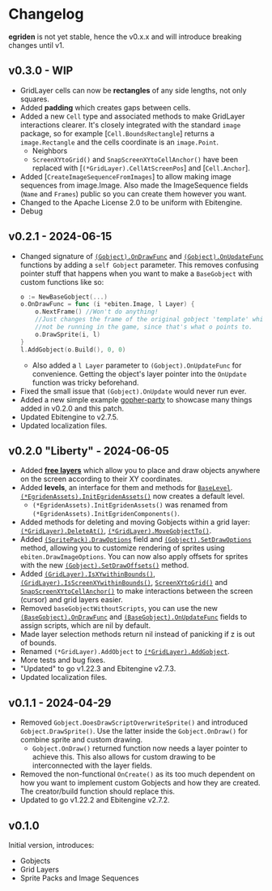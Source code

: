 # Changelog

**egriden** is not yet stable, hence the v0.x.x and will introduce breaking changes until v1.

## v0.3.0 - WIP
- GridLayer cells can now be **rectangles** of any side lengths, not only squares.
- Added **padding** which creates gaps between cells.
- Added a new `Cell` type and associated methods to make GridLayer interactions clearer. It's closely integrated with the standard `image` package, so for example [`Cell.BoundsRectangle`] returns a `image.Rectangle` and the cells coordinate is an `image.Point`.
    - Neighbors
    - `ScreenXYtoGrid()` and `SnapScreenXYtoCellAnchor()` have been replaced with [`(*GridLayer).CellAtScreenPos`] and [`Cell.Anchor`].
- Added [`CreateImageSequenceFromImages`] to allow making image sequences from image.Image. Also made the ImageSequence fields (`Name` and `Frames`) public so you can create them however you want.
- Changed to the Apache License 2.0 to be uniform with Ebitengine.
- Debug

## v0.2.1 - 2024-06-15
- Changed signature of [`(Gobject).OnDrawFunc`](https://pkg.go.dev/github.com/greenthepear/egriden#Gobject.OnDrawFunc) and [`(Gobject).OnUpdateFunc`](https://pkg.go.dev/github.com/greenthepear/egriden#Gobject.OnUpdateFunc) functions by adding a `self Gobject` parameter. This removes confusing pointer stuff that happens when you want to make a `BaseGobject` with custom functions like so:
    ```go
    o := NewBaseGobject(...)
    o.OnDrawFunc = func (i *ebiten.Image, l Layer) {
        o.NextFrame() //Won't do anything!
        //Just changes the frame of the original gobject 'template' which will
        //not be running in the game, since that's what o points to.
        o.DrawSprite(i, l)
    }
    l.AddGobject(o.Build(), 0, 0)
    ```
    - Also added a `l Layer` parameter to `(Gobject).OnUpdateFunc` for convenience. Getting the object's layer pointer into the `OnUpdate` function was tricky beforehand.
- Fixed the small issue that `(Gobject).OnUpdate` would never run ever.
- Added a new simple example [gopher-party](./examples/gopher-party/) to showcase many things added in v0.2.0 and this patch.
- Updated Ebitengine to v2.7.5.
- Updated localization files.

## v0.2.0 "Liberty" - 2024-06-05
- Added [**free layers**](https://pkg.go.dev/github.com/greenthepear/egriden#FreeLayer) which allow you to place and draw objects anywhere on the screen according to their XY coordinates.
- Added **levels**, an interface for them and methods for [`BaseLevel`](https://pkg.go.dev/github.com/greenthepear/egriden#BaseLevel). [`(*EgridenAssets).InitEgridenAssets()`](https://pkg.go.dev/github.com/greenthepear/egriden#EgridenAssets.InitEgridenAssets) now creates a default level.
    - `(*EgridenAssets).InitEgridenAssets()` was renamed from `(*EgridenAssets).InitEgridenComponents()`.
- Added methods for deleting and moving Gobjects within a grid layer: [`(*GridLayer).DeleteAt()`](https://pkg.go.dev/github.com/greenthepear/egriden#GridLayer.DeleteAt), [`(*GridLayer).MoveGobjectTo()`](https://pkg.go.dev/github.com/greenthepear/egriden#GridLayer.MoveGobjectTo).
- Added [`(SpritePack).DrawOptions`](https://pkg.go.dev/github.com/greenthepear/egriden#SpritePack.DrawOptions) field and [`(Gobject).SetDrawOptions`](https://pkg.go.dev/github.com/greenthepear/egriden#Gobject.SetDrawOptions) method, allowing you to customize rendering of sprites using `ebiten.DrawImageOptions`. You can now also apply offsets for sprites with the new [`(Gobject).SetDrawOffsets()`](https://pkg.go.dev/github.com/greenthepear/egriden#Gobject.SetDrawOffsets) method.
- Added [`(GridLayer).IsXYwithinBounds()`](https://pkg.go.dev/github.com/greenthepear/egriden#GridLayer.IsXYwithinBounds), [`(GridLayer).IsScreenXYwithinBounds()`](https://pkg.go.dev/github.com/greenthepear/egriden#GridLayer.IsScreenXYwithinBounds), [`ScreenXYtoGrid()`](https://pkg.go.dev/github.com/greenthepear/egriden#ScreenXYtoGrid) and [`SnapScreenXYtoCellAnchor()`](https://pkg.go.dev/github.com/greenthepear/egriden#SnapScreenXYtoCellAnchor) to make interactions between the screen (cursor) and grid layers easier.
- Removed `baseGobjectWithoutScripts`, you can use the new [`(BaseGobject).OnDrawFunc`](https://pkg.go.dev/github.com/greenthepear/egriden#BaseGobject.OnDrawFunc) and [`(BaseGobject).OnUpdateFunc`](https://pkg.go.dev/github.com/greenthepear/egriden#BaseGobject.OnUpdateFunc) fields to assign scripts, which are nil by default.
- Made layer selection methods return nil instead of panicking if z is out of bounds.
- Renamed `(*GridLayer).AddObject` to [`(*GridLayer).AddGobject`](https://pkg.go.dev/github.com/greenthepear/egriden#GridLayer.AddGobject).
- More tests and bug fixes.
- "Updated" to go v1.22.3 and Ebitengine v2.7.3.
- Updated localization files.

## v0.1.1 - 2024-04-29

- Removed `Gobject.DoesDrawScriptOverwriteSprite()` and introduced `Gobject.DrawSprite()`. Use the latter inside the `Gobject.OnDraw()` for combine sprite and custom drawing.
    - `Gobject.OnDraw()` returned function now needs a layer pointer to achieve this. This also allows for custom drawing to be interconnected with the layer fields.
- Removed the non-functional `OnCreate()` as its too much dependent on how you want to implement custom Gobjects and how they are created. The creator/build function should replace this.
- Updated to go v1.22.2 and Ebitengine v2.7.2.

## v0.1.0

Initial version, introduces:
- Gobjects
- Grid Layers
- Sprite Packs and Image Sequences
